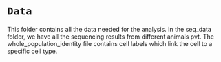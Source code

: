 # `Data`
This folder contains all the data needed for the analysis. In the seq_data folder, we have all the sequencing results from different animals pvt. The whole_population_identity file contains cell labels which link the cell to a specific cell type.
